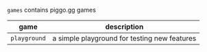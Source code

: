 `games` contains piggo.gg games

|game|description|
|--|--|
|`playground`|a simple playground for testing new features
